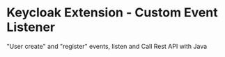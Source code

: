 # Keycloak Extension - Custom Event Listener

"User create" and "register" events, listen and Call Rest API with Java


```
